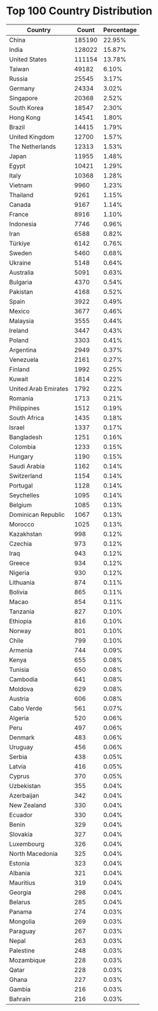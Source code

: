 # Top 100 Country Distribution
| Country | Count | Percentage |
|----|----|----|
| China | 185190 | 22.95% |
| India | 128022 | 15.87% |
| United States | 111154 | 13.78% |
| Taiwan | 49182 | 6.10% |
| Russia | 25545 | 3.17% |
| Germany | 24334 | 3.02% |
| Singapore | 20368 | 2.52% |
| South Korea | 18547 | 2.30% |
| Hong Kong | 14541 | 1.80% |
| Brazil | 14415 | 1.79% |
| United Kingdom | 12700 | 1.57% |
| The Netherlands | 12313 | 1.53% |
| Japan | 11955 | 1.48% |
| Egypt | 10421 | 1.29% |
| Italy | 10368 | 1.28% |
| Vietnam | 9960 | 1.23% |
| Thailand | 9261 | 1.15% |
| Canada | 9167 | 1.14% |
| France | 8916 | 1.10% |
| Indonesia | 7746 | 0.96% |
| Iran | 6588 | 0.82% |
| Türkiye | 6142 | 0.76% |
| Sweden | 5460 | 0.68% |
| Ukraine | 5148 | 0.64% |
| Australia | 5091 | 0.63% |
| Bulgaria | 4370 | 0.54% |
| Pakistan | 4168 | 0.52% |
| Spain | 3922 | 0.49% |
| Mexico | 3677 | 0.46% |
| Malaysia | 3555 | 0.44% |
| Ireland | 3447 | 0.43% |
| Poland | 3303 | 0.41% |
| Argentina | 2949 | 0.37% |
| Venezuela | 2161 | 0.27% |
| Finland | 1992 | 0.25% |
| Kuwait | 1814 | 0.22% |
| United Arab Emirates | 1792 | 0.22% |
| Romania | 1713 | 0.21% |
| Philippines | 1512 | 0.19% |
| South Africa | 1435 | 0.18% |
| Israel | 1337 | 0.17% |
| Bangladesh | 1251 | 0.16% |
| Colombia | 1233 | 0.15% |
| Hungary | 1190 | 0.15% |
| Saudi Arabia | 1162 | 0.14% |
| Switzerland | 1154 | 0.14% |
| Portugal | 1128 | 0.14% |
| Seychelles | 1095 | 0.14% |
| Belgium | 1085 | 0.13% |
| Dominican Republic | 1067 | 0.13% |
| Morocco | 1025 | 0.13% |
| Kazakhstan | 998 | 0.12% |
| Czechia | 973 | 0.12% |
| Iraq | 943 | 0.12% |
| Greece | 934 | 0.12% |
| Nigeria | 930 | 0.12% |
| Lithuania | 874 | 0.11% |
| Bolivia | 865 | 0.11% |
| Macao | 854 | 0.11% |
| Tanzania | 827 | 0.10% |
| Ethiopia | 816 | 0.10% |
| Norway | 801 | 0.10% |
| Chile | 799 | 0.10% |
| Armenia | 744 | 0.09% |
| Kenya | 655 | 0.08% |
| Tunisia | 650 | 0.08% |
| Cambodia | 641 | 0.08% |
| Moldova | 629 | 0.08% |
| Austria | 606 | 0.08% |
| Cabo Verde | 561 | 0.07% |
| Algeria | 520 | 0.06% |
| Peru | 497 | 0.06% |
| Denmark | 483 | 0.06% |
| Uruguay | 456 | 0.06% |
| Serbia | 438 | 0.05% |
| Latvia | 416 | 0.05% |
| Cyprus | 370 | 0.05% |
| Uzbekistan | 355 | 0.04% |
| Azerbaijan | 342 | 0.04% |
| New Zealand | 330 | 0.04% |
| Ecuador | 330 | 0.04% |
| Benin | 329 | 0.04% |
| Slovakia | 327 | 0.04% |
| Luxembourg | 326 | 0.04% |
| North Macedonia | 325 | 0.04% |
| Estonia | 323 | 0.04% |
| Albania | 321 | 0.04% |
| Mauritius | 319 | 0.04% |
| Georgia | 298 | 0.04% |
| Belarus | 285 | 0.04% |
| Panama | 274 | 0.03% |
| Mongolia | 269 | 0.03% |
| Paraguay | 267 | 0.03% |
| Nepal | 263 | 0.03% |
| Palestine | 248 | 0.03% |
| Mozambique | 228 | 0.03% |
| Qatar | 228 | 0.03% |
| Ghana | 227 | 0.03% |
| Gambia | 216 | 0.03% |
| Bahrain | 216 | 0.03% |
